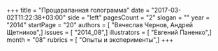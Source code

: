 +++
title = "Процарапанная голограмма"
date = "2017-03-02T11:22:38+03:00"
side = "left"
pagesCount = "2"
slogan = ""
year = "2014"
startPage = "20"
authors = [ "Вячеслав Чернов, Андрей Щетников",]
issues = [ "2014_08",]
illustrators = [ "Евгений Паненко",]
month = "08"
rubrics = [ "Опыты и эксперименты",]
+++
